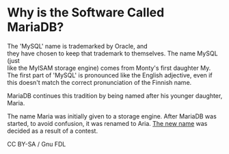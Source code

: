 # Why is the Software Called MariaDB?

The 'MySQL' name is trademarked by Oracle, and\
they have chosen to keep that trademark to themselves. The name MySQL (just\
like the MyISAM storage engine) comes from Monty's first daughter My. The first part of 'MySQL' is pronounced like the English adjective, even if this doesn't match the correct pronunciation of the Finnish name.

MariaDB continues this tradition by being named after his younger daughter, Maria.

The name Maria was initially given to a storage engine. After MariaDB was started, to avoid confusion, it was renamed to Aria. [The new name](../../storage-engines/aria/the-aria-name.md) was decided as a result of a contest.

CC BY-SA / Gnu FDL
